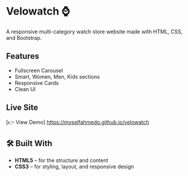 # Velowatch ⌚

A responsive multi-category watch store website made with HTML, CSS, and Bootstrap.

## Features
- Fullscreen Carousel
- Smart, Women, Men, Kids sections
- Responsive Cards
- Clean UI

## Live Site
[👉 View Demo] https://myselfahmedo.github.io/velowatch


## 🛠️ Built With

- **HTML5** – for the structure and content
- **CSS3** – for styling, layout, and responsive design


